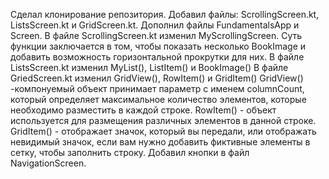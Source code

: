 
Сделал клонирование репозитория.
Добавил файлы: ScrollingScreen.kt, ListsScreen.kt и GridScreen.kt.
Дополнил файлы FundamentalsApp и Screen.
В файле ScrollingScreen.kt изменил MyScrollingScreen. Суть функции заключается в том, чтобы показать несколько BookImage и добавить возможность горизонтальной прокрутки для них.
В файле ListsScreen.kt изменил MyList(), ListItem() и BookImage()
В файле GriedScreen.kt изменил GridView(), RowItem() и GridItem() GridView() -компонуемый объект принимает параметр с именем columnCount, который определяет максимальное количество элементов, которые необходимо разместить в каждой строке. RowItem() - объект используется для размещения различных элементов в данной строке. GridItem() - отображает значок, который вы передали, или отображать невидимый значок, если вам нужно добавить фиктивные элементы в сетку, чтобы заполнить строку.
Добавил кнопки в файл NavigationScreen.
